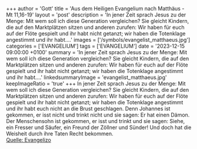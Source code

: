 +++
author = 'Gott'
title = 'Aus dem Heiligen Evangelium nach Matthäus - Mt 11,16-19'
layout = 'post'
description = 'In jener Zeit sprach Jesus zu der Menge: Mit wem soll ich diese Generation vergleichen? Sie gleicht Kindern, die auf den Marktplätzen sitzen und anderen zurufen: Wir haben für euch auf der Flöte gespielt und ihr habt nicht getanzt; wir haben die Totenklage angestimmt und ihr habt....'
images = ['/symbols/evangelist_matthaeus.jpg']
categories = ['EVANGELIUM']
tags = ['EVANGELIUM']
date = '2023-12-15 09:00:00 +0100'
summary = 'In jener Zeit sprach Jesus zu der Menge: Mit wem soll ich diese Generation vergleichen? Sie gleicht Kindern, die auf den Marktplätzen sitzen und anderen zurufen: Wir haben für euch auf der Flöte gespielt und ihr habt nicht getanzt; wir haben die Totenklage angestimmt und ihr habt....'
linkedsummaryImage = 'evangelist_matthaeus.jpg'
keepImageRatio = 'true'
+++
In jener Zeit sprach Jesus zu der Menge: Mit wem soll ich diese Generation vergleichen? Sie gleicht Kindern, die auf den Marktplätzen sitzen und anderen zurufen:
Wir haben für euch auf der Flöte gespielt und ihr habt nicht getanzt; wir haben die Totenklage angestimmt und ihr habt euch nicht an die Brust geschlagen.<!--more-->
Denn Johannes ist gekommen, er isst nicht und trinkt nicht und sie sagen: Er hat einen Dämon.
Der Menschensohn ist gekommen, er isst und trinkt und sie sagen: Siehe, ein Fresser und Säufer, ein Freund der Zöllner und Sünder! Und doch hat die Weisheit durch ihre Taten Recht bekommen.<br> [Quelle: Evangelizo](https://evangeliumtagfuertag.org/DE/gospel)